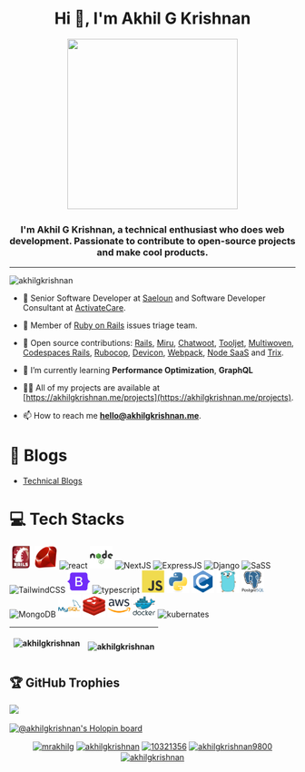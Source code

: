 <h1 align="center">Hi 👋, I'm Akhil G Krishnan</h1>
<p align="center"> <img src="https://github.com/akhilgkrishnan/AkhilGKrishnan/assets/22231095/fef19c3a-e397-4ec3-8a71-71e5e8ad5e52" width="300" height="300" /> </p>
<h3 align="center">I'm Akhil G Krishnan, a technical enthusiast who does web development. Passionate to contribute to open-source projects and make cool products.</h3>

---

<p align="left"> <img src="https://komarev.com/ghpvc/?username=akhilgkrishnan" alt="akhilgkrishnan" /> </p>

- 💼 Senior Software Developer at [Saeloun](https://github.com/saeloun) and Software Developer Consultant at [ActivateCare](https://github.com/actmd).
- 💼 Member of [Ruby on Rails](https://github.com/rails/rails) issues triage team.

- 🔭 Open source contributions: [Rails](https://github.com/rails/rails), [Miru](https://github.com/saeloun/miru-web), [Chatwoot](https://github.com/chatwoot/chatwoot), [Tooljet](https://github.com/tooljet/tooljet), [Multiwoven](https://github.com/Multiwoven/multiwoven-server),
  [Codespaces Rails](https://github.com/github/codespaces-rails), [Rubocop](https://github.com/rubocop/rubocop), [Devicon](https://github.com/devicons/devicon), [Webpack](https://github.com/webpack/webpack), [Node SaaS](https://github.com/sass/node-sass) and [Trix](https://github.com/basecamp/trix).

- 🌱 I’m currently learning **Performance Optimization**, **GraphQL**

- 👨‍💻 All of my projects are available at [https://akhilgkrishnan.me/projects](https://akhilgkrishnan.me/projects).

- 📫 How to reach me **[hello@akhilgkrishnan.me](mailto://hello@akhilgkrishnan.me/)**.

# 📝 Blogs
<!-- BLOG-POST-LIST:START -->
- [Technical Blogs](https://akhilgkrishnan.me/blogs)
<!-- BLOG-POST-LIST:END -->

# 💻 Tech Stacks
<p align="left">
  <!-- Primary Stacks -->
  <img src="https://github.com/devicons/devicon/blob/master/icons/rails/rails-original-wordmark.svg" alt="rails" width="40" height="40"/> 
  <img src="https://github.com/devicons/devicon/blob/master/icons/ruby/ruby-original.svg" alt="ruby" width="40" height="40"/>
  <img src="https://cdn.jsdelivr.net/gh/devicons/devicon/icons/react/react-original.svg" alt="react" width="40" height="40" />
  <img src="https://github.com/devicons/devicon/blob/master/icons/nodejs/nodejs-original-wordmark.svg" alt="NodeJS" width="40" height="40"/> 
          

  <!-- Web Frameworks -->
  <img src="https://cdn.jsdelivr.net/gh/devicons/devicon/icons/nextjs/nextjs-original.svg" alt="NextJS" width="40" height="40" />
  <img src="https://cdn.jsdelivr.net/gh/devicons/devicon/icons/express/express-original.svg" alt="ExpressJS" width="40" height="40" />
  <img src="https://cdn.jsdelivr.net/gh/devicons/devicon/icons/django/django-plain.svg" alt="Django" width="40" height="40"/> 
  
  <!-- CSS Frameworks -->
  <img src="https://cdn.jsdelivr.net/gh/devicons/devicon/icons/sass/sass-original.svg" alt="SaSS" width="40" height="40" />
  <img src="https://cdn.jsdelivr.net/gh/devicons/devicon@latest/icons/tailwindcss/tailwindcss-original.svg" alt="TailwindCSS" width="40" height="40" />
  <img src="https://github.com/devicons/devicon/blob/master/icons/bootstrap/bootstrap-plain.svg" alt="bootstrap" width="40" height="40"/> 

  <!-- Programming Languages -->
  <img src="https://cdn.jsdelivr.net/gh/devicons/devicon/icons/typescript/typescript-original.svg" alt="typescript" width="40" height="40" />
  <img src="https://github.com/devicons/devicon/blob/master/icons/javascript/javascript-original.svg" alt="javascript" width="40" height="40"/> 
  <img src="https://github.com/devicons/devicon/blob/master/icons/python/python-original.svg" alt="python" width="40" height="40"/>
  <img src="https://github.com/devicons/devicon/blob/master/icons/c/c-original.svg" alt="c" width="40" height="40"/> 
  <img src="https://github.com/devicons/devicon/blob/master/icons/go/go-original.svg" alt="go" width="40" height="40"/>

  <!-- Database --> 
  <img src="https://github.com/devicons/devicon/blob/master/icons/postgresql/postgresql-original-wordmark.svg" alt="PostgreSQL" width="40" height="40"/> 
  <img src="https://cdn.jsdelivr.net/gh/devicons/devicon/icons/mongodb/mongodb-original.svg" alt="MongoDB" width="40" height="40" />
  <img src="https://github.com/devicons/devicon/blob/master/icons/mysql/mysql-original-wordmark.svg" alt="MySQL" width="40" height="40"/> 
  <img src="https://github.com/devicons/devicon/blob/master/icons/redis/redis-original.svg" alt="redis" width="40" height="40"/> 


  <!-- Cloud Services -->
  <img src="https://github.com/devicons/devicon/blob/master/icons/amazonwebservices/amazonwebservices-original-wordmark.svg" alt="aws" width="40" height="40"/>
  

  <!-- Infra/Devops -->
  <img src="https://github.com/devicons/devicon/blob/master/icons/docker/docker-original-wordmark.svg" alt="docker" width="40" height="40"/> 
  <img src="https://cdn.jsdelivr.net/gh/devicons/devicon/icons/kubernetes/kubernetes-plain.svg" alt="kubernates" width="40" height="40" />
          
</p>

| <p><img align="center" src="https://github-readme-stats.vercel.app/api?username=akhilgkrishnan&theme=dracula&hide_border=false&include_all_commits=true&count_private=true" alt="akhilgkrishnan" /></p> | <p><img align="left" src="https://github-readme-stats.vercel.app/api/top-langs/?username=akhilgkrishnan&layout=compact&hide=html" alt="akhilgkrishnan" /></p> |
| ------------- | ------------- |

## 🏆 GitHub Trophies
![](https://github-profile-trophy.vercel.app/?username=akhilgkrishnan&theme=nord&no-frame=false&no-bg=false&margin-w=4)


[![@akhilgkrishnan's Holopin board](https://holopin.io/api/user/board?user=akhilgkrishnan)](https://holopin.io/@akhilgkrishnan)

<p align="center">
  <a href="https://twitter.com/MrAkhilg" target="blank"><img align="center" src="https://cdn.jsdelivr.net/npm/simple-icons@3.0.1/icons/twitter.svg" alt="mrakhilg" height="30" width="30" /></a>
  <a href="https://linkedin.com/in/akhilgkrishnan" target="blank"><img align="center" src="https://cdn.jsdelivr.net/npm/simple-icons@3.0.1/icons/linkedin.svg" alt="akhilgkrishnan" height="30" width="30" /></a>
  <a href="https://stackoverflow.com/users/10321356" target="blank"><img align="center" src="https://cdn.jsdelivr.net/npm/simple-icons@3.0.1/icons/stackoverflow.svg" alt="10321356" height="30" width="30" /></a>
  <a href="https://fb.com/akhilgkrishnan9800" target="blank"><img align="center" src="https://cdn.jsdelivr.net/npm/simple-icons@3.0.1/icons/facebook.svg" alt="akhilgkrishnan9800" height="30" width="30" /></a>
  <a href="https://instagram.com/akhilgkrishnan" target="blank"><img align="center" src="https://cdn.jsdelivr.net/npm/simple-icons@3.0.1/icons/instagram.svg" alt="akhilgkrishnan" height="30" width="30" /></a>
</p>
